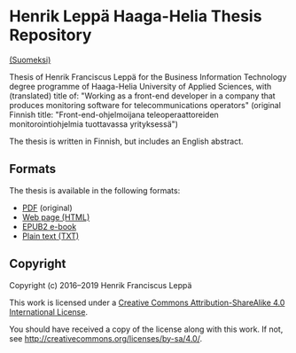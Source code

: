 Henrik Leppä Haaga-Helia Thesis Repository
==========================================

[ Encoding: UTF-8; Syntax: GitHub Flavored Markdown ]:#

[(Suomeksi)](./README.fi.md)

Thesis of Henrik Franciscus Leppä for the Business Information Technology degree
programme of Haaga-Helia University of Applied Sciences, with (translated) title
of: "Working as a front-end developer in a company that produces monitoring
software for telecommunications operators" (original Finnish title:
"Front-end-ohjelmoijana teleoperaattoreiden monitorointiohjelmia tuottavassa
yrityksessä")

The thesis is written in Finnish, but includes an English abstract.


Formats
-------

The thesis is available in the following formats:
- [PDF](./paivakirjaopinnaytetyo-henrik-leppa.pdf) (original)
- [Web page (HTML)](./paivakirjaopinnaytetyo-henrik-leppa.html)
- [EPUB2 e-book](./paivakirjaopinnaytetyo-henrik-leppa.epub)
- [Plain text (TXT)](./paivakirjaopinnaytetyo-henrik-leppa.txt)


Copyright
---------

Copyright (c) 2016–2019 Henrik Franciscus Leppä

This work is licensed under a [Creative Commons Attribution-ShareAlike 4.0
International License](./LICENSE.txt).

You should have received a copy of the license along with this work. If not, see
<http://creativecommons.org/licenses/by-sa/4.0/>.
